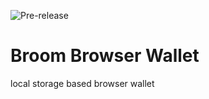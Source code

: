 ![Pre-release](https://img.shields.io/badge/release-pre--release-red)


# Broom Browser Wallet

local storage based browser wallet
